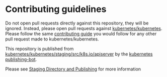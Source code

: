 # Contributing guidelines

Do not open pull requests directly against this repository, they will be ignored. Instead, please open pull requests against [kubernetes/kubernetes](https://git.github.com/divinerapier/learn-kubernetes/).  Please follow the same [contributing guide](https://git.github.com/divinerapier/learn-kubernetes/CONTRIBUTING.md) you would follow for any other pull request made to kubernetes/kubernetes.

This repository is published from [kubernetes/kubernetes/staging/src/k8s.io/apiserver](https://git.github.com/divinerapier/learn-kubernetes/staging/src/k8s.io/apiserver) by the [kubernetes publishing-bot](https://git.k8s.io/publishing-bot).

Please see [Staging Directory and Publishing](https://git.k8s.io/community/contributors/devel/sig-architecture/staging.md) for more information
